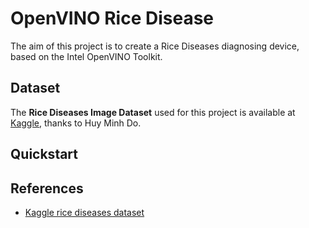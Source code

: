 # OpenVINO Rice Disease

The aim of this project is to create a Rice Diseases diagnosing device, based on the Intel OpenVINO Toolkit.

## Dataset

The **Rice Diseases Image Dataset** used for this project is available at [Kaggle](https://www.kaggle.com/minhhuy2810/rice-diseases-image-dataset/download), thanks to Huy Minh Do.

## Quickstart


## References
- [Kaggle rice diseases dataset](https://www.kaggle.com/minhhuy2810/rice-diseases-image-dataset)
